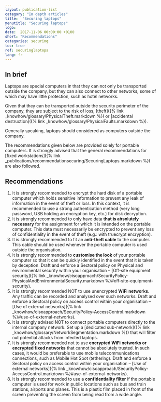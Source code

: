 ```yaml
---
layout: publication-list
category: "In depth articles"
title:  "Securing laptops"
menutitle: "Securing laptops"
logo:
date:  2017-11-06 00:00:00 +0100
short: "Recommendations"
categories: securing
toc: true
ref: securinglaptops
lang: fr
---
```

## In brief
Laptops are special computers in that they can not only be transported outside the company, but they can also connect to other networks, some of which may have little protection, such as hotel networks.

Given that they can be transported outside the security perimeter of the company, they are subject to the risk of loss, [theft]({% link _knowhow/glossary/PhysicalTheft.markdown %}) or [accidental destruction]({% link _knowhow/glossary/PhysicalFaults.markdown %}).

Generally speaking, laptops should considered as computers outside the company.

The recommendations given below are provided solely for portable computers. It is strongly advised that the general recommendations for [fixed workstations]({% link _publications/recommendationsecuring/SecuringLaptops.markdown %}) are also followed.

## Recommendations

1. It is strongly recommended to encrypt the hard disk of a portable computer which holds sensitive information to prevent any leak of information in the event of theft or loss. In this context, it is recommended to use a strong authentication method (very long password, USB holding an encryption key, etc.) for disk decryption.
2. It is strongly recommended to only have data **that is absolutely necessary** for the assignment for which it is intended on the portable computer. This data must necessarily be encrypted to prevent any loss of confidentiality in the event of theft (e.g.: with truecrypt encryption).
3. It is strongly recommended to fit an **anti-theft cable** to the computer. This cable should be used whenever the portable computer is used outside the organisation.
4. It is strongly recommended to **customise the look** of your portable computer so that it can be quickly identified in the event that it is taken by deception. Draft and enforce a Sectoral policy on Physical and environmental security within your organisation – [Off-site equipment security]({% link _knowhow/cisoapproach/SecurityPolicy-PhysicalAndEnvironmentalSecurity.markdown %}#off-site-equipment-security).
5. It is strongly recommended NOT to use unencrypted **WiFi networks**. Any traffic can be recorded and analysed over such networks. Draft and enforce a Sectoral policy on access control within your organisation – [Use of external networks]({% link _knowhow/cisoapproach/SecurityPolicy-AccessControl.markdown %}#use-of-external-networks).
6. It is strongly advised NOT to connect portable computers directly to the internal company network. Set up a [dedicated sub-network]({% link _knowhow/glossary/NetworkSegmentation.markdown %}) that will filter out potential attacks from infected laptops.
7. It is strongly recommended not to use **encrypted WiFi networks or encrypted fixed networks** that cannot be absolutely trusted. In such cases, it would be preferable to use mobile telecommunications connections, such as Mobile Hot Spot (tethering). Draft and enforce a Sectoral policy on access control within your organisation – [Use of external networks]({% link _knowhow/cisoapproach/SecurityPolicy-AccessControl.markdown %}#use-of-external-networks).
8. It is strongly recommended to use a **confidentiality filter** if the portable computer is used for work in public locations such as bus and train stations, airports and planes. This is a plastic film placed in front of the screen preventing the screen from being read from a wide angle.
